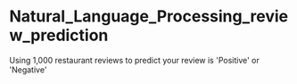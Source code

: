 # Natural_Language_Processing_review_prediction
Using 1,000 restaurant reviews to predict your review is 'Positive' or 'Negative'
